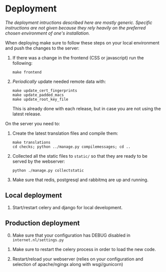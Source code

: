 # Deployment

_The deployment intructions described here are mostly generic. Specific
instructions are not given because they rely heavily on the preferred chosen
environment of one's installation._

When deploying make sure to follow these steps on your local environment and
push the changes to the server:

1. If there was a change in the frontend (CSS or javascript) run the following:
   ```
   make frontend
   ```

2. _Periodically_ update needed remote data with:
   ```
   make update_cert_fingerprints
   make update_padded_macs
   make update_root_key_file
   ```
   This is already done with each release, but in case you are not using the
   latest release.
   
On the server you need to:

1. Create the latest translation files and compile them:
   ```
   make translations
   cd checks; python ../manage.py compilemessages; cd ..
   ```

2. Collected all the static files to `static/` so that they are ready to be
   served by the webserver:
   ```
   python ./manage.py collectstatic
   ```

3. Make sure that redis, postgresql and rabbitmq are up and running.


## Local deployment

1. Start/restart celery and django for local development.


## Production deployment

0. Make sure that your configuration has DEBUG disabled in `internet.nl/settings.py`

1. Make sure to restart the celery process in order to load the new code.

2. Restart/reload your webserver (relies on your configuration and selection of
   apache/ngingx along with wsgi/gunicorn)
